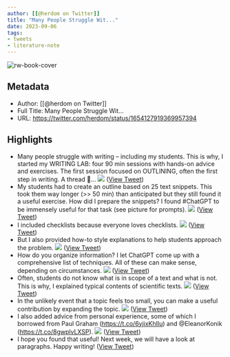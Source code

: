 ```yaml
---
author: [[@herdom on Twitter]]
title: "Many People Struggle Wit..."
date: 2023-09-06
tags: 
- tweets
- literature-note
---
```

![rw-book-cover](https://pbs.twimg.com/profile_images/415169688059277312/bZphRVix.jpeg)

## Metadata
- Author: [[@herdom on Twitter]]
- Full Title: Many People Struggle Wit...
- URL: https://twitter.com/herdom/status/1654127919369957394

## Highlights
- Many people struggle with writing – including my students. This is why, I started my WRITING LAB: four 90 min sessions with hands-on advice and exercises. The first session focused on OUTLINING, often the first step in writing. A thread 🧵… 
  ![](https://pbs.twimg.com/media/FvSkkjGaMAEll3h.jpg) ([View Tweet](https://twitter.com/herdom/status/1654127919369957394))
- My students had to create an outline based on 25 text snippets. This took them way longer (>> 50 min) than anticipated but they still found it a useful exercise. How did I prepare the snippets? I found #ChatGPT to be immensely useful for that task (see picture for prompts). 
  ![](https://pbs.twimg.com/media/FvSklTbaUAUR7ni.jpg) ([View Tweet](https://twitter.com/herdom/status/1654127931759951879))
- I included checklists because everyone loves checklists. 
  ![](https://pbs.twimg.com/media/FvSkl_PacAApfzJ.jpg) ([View Tweet](https://twitter.com/herdom/status/1654127944456110089))
- But I also provided how-to style explanations to help students approach the problem. 
  ![](https://pbs.twimg.com/media/FvSkmsraEAENtHn.jpg) ([View Tweet](https://twitter.com/herdom/status/1654127954954428416))
- How do you organize information? I let ChatGPT come up with a comprehensive list of techniques. All of these can make sense, depending on circumstances. 
  ![](https://pbs.twimg.com/media/FvSknRyaYAoOtSq.jpg) ([View Tweet](https://twitter.com/herdom/status/1654127965217890310))
- Often, students do not know what is in scope of a text and what is not. This is why, I explained typical contents of scientific texts. 
  ![](https://pbs.twimg.com/media/FvSkn8gacAQFHou.jpg) ([View Tweet](https://twitter.com/herdom/status/1654127977972781056))
- In the unlikely event that a topic feels too small, you can make a useful contribution by expanding the topic. 
  ![](https://pbs.twimg.com/media/FvSkooIaEAE_5af.jpg) ([View Tweet](https://twitter.com/herdom/status/1654127987372220420))
- I also added advice from personal experience, some of which I borrowed from Paul Graham (https://t.co/6yjixKhIlu) and @EleanorKonik (https://t.co/8gwplvLXSP). 
  ![](https://pbs.twimg.com/media/FvSkpOwacAUuEvB.jpg) ([View Tweet](https://twitter.com/herdom/status/1654127998386466820))
- I hope you found that useful! Next week, we will have a look at paragraphs. Happy writing! ([View Tweet](https://twitter.com/herdom/status/1654128003826479105))
